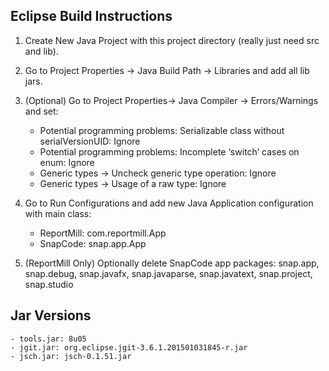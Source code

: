 
Eclipse Build Instructions
--------------------------

1. Create New Java Project with this project directory (really just need src and lib).

2. Go to Project Properties -> Java Build Path -> Libraries and add all lib jars.

3. (Optional) Go to Project Properties-> Java Compiler -> Errors/Warnings and set:
	- Potential programming problems: Serializable class without serialVersionUID: Ignore
	- Potential programming problems: Incomplete ‘switch’ cases on enum: Ignore
	- Generic types -> Uncheck generic type operation: Ignore
	- Generic types -> Usage of a raw type: Ignore

4. Go to Run Configurations and add new Java Application configuration with main class:
	- ReportMill: com.reportmill.App
	- SnapCode: snap.app.App

5. (ReportMill Only) Optionally delete SnapCode app packages: snap.app, snap.debug, snap.javafx, snap.javaparse,
	snap.javatext, snap.project, snap.studio 

	
Jar Versions
---------------

	- tools.jar: 8u05
	- jgit.jar: org.eclipse.jgit-3.6.1.201501031845-r.jar
	- jsch.jar: jsch-0.1.51.jar